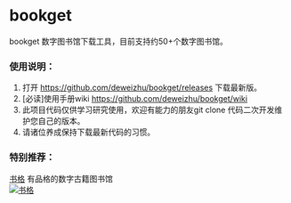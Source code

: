 # bookget

bookget 数字图书馆下载工具，目前支持约50+个数字图书馆。

### 使用说明：

1. 打开 https://github.com/deweizhu/bookget/releases 下载最新版。
1. [必读]使用手册wiki https://github.com/deweizhu/bookget/wiki
1. 此项目代码仅供学习研究使用，欢迎有能力的朋友git clone 代码二次开发维护您自己的版本。
1. 请诸位养成保持下载最新代码的习惯。

### 特别推荐：

[书格](https://new.shuge.org/) 有品格的数字古籍图书馆   
[![书格](https://new.shuge.org/wp-content/themes/artview/images/layout/logo.png "书格")](https://new.shuge.org/)



